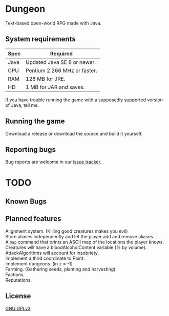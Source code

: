 Dungeon
=======
Text-based open-world RPG made with Java.


System requirements
-------------------
|Spec|Required                    |
|----|----------------------------|
|Java|Updated Java SE 6 or newer. |
|CPU |Pentium 2 266 MHz or faster.|
|RAM |128 MB for JRE.             |
|HD  |1 MB for JAR and saves.     |

If you have trouble running the game with a supposedly supported version of Java, tell me.


Running the game
----------------
Download a release or download the source and build it yourself.


Reporting bugs
--------------
Bug reports are welcome in our [issue tracker](https://github.com/mafagafogigante/dungeon/issues).


TODO
====

Known Bugs
----------

Planned features
----------------
Alignment system. (Killing good creatures makes you evil)  
Store aliases independently and let the player add and remove aliases.  
A ``map`` command that prints an ASCII map of the locations the player knows.  
Creatures will have a bloodAlcoholContent variable (% by volume).  
AttackAlgorithms will account for insobriety.  
Implement a third coordinate to Point.  
Implement dungeons. (in z = -1)  
Farming. (Gathering seeds, planting and harvesting)  
Factions.  
Reputations.  

License
-------
[GNU GPLv3](https://github.com/mafagafogigante/dungeon/blob/master/LICENSE.txt)

